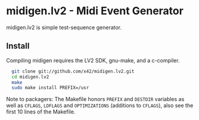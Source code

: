 midigen.lv2 - Midi Event Generator
==================================

midigen.lv2 is simple test-sequence generator.

Install
-------

Compiling midigen requires the LV2 SDK, gnu-make, and a c-compiler.

```bash
  git clone git://github.com/x42/midigen.lv2.git
  cd midigen.lv2
  make
  sudo make install PREFIX=/usr
```

Note to packagers: The Makefile honors `PREFIX` and `DESTDIR` variables as well
as `CFLAGS`, `LDFLAGS` and `OPTIMIZATIONS` (additions to `CFLAGS`), also
see the first 10 lines of the Makefile.
